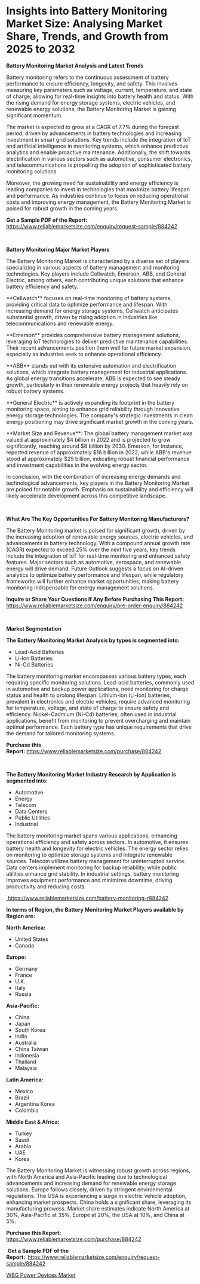 <p><h1>Insights into Battery Monitoring Market Size: Analysing Market Share, Trends, and Growth from 2025 to 2032</h1></p><p><strong>Battery Monitoring Market Analysis and Latest Trends</strong></p>
<p><p>Battery monitoring refers to the continuous assessment of battery performance to ensure efficiency, longevity, and safety. This involves measuring key parameters such as voltage, current, temperature, and state of charge, allowing for real-time insights into battery health and status. With the rising demand for energy storage systems, electric vehicles, and renewable energy solutions, the Battery Monitoring Market is gaining significant momentum.</p><p>The market is expected to grow at a CAGR of 7.7% during the forecast period, driven by advancements in battery technologies and increasing investment in smart grid solutions. Key trends include the integration of IoT and artificial intelligence in monitoring systems, which enhance predictive analytics and enable proactive maintenance. Additionally, the shift towards electrification in various sectors such as automotive, consumer electronics, and telecommunications is propelling the adoption of sophisticated battery monitoring solutions. </p><p>Moreover, the growing need for sustainability and energy efficiency is leading companies to invest in technologies that maximize battery lifespan and performance. As industries continue to focus on reducing operational costs and improving energy management, the Battery Monitoring Market is poised for robust growth in the coming years.</p></p>
<p><strong>Get a Sample PDF of the Report:&nbsp;</strong> <a href="https://www.reliablemarketsize.com/enquiry/request-sample/884242?utm_campaign=2625&utm_medium=2&utm_source=Github&utm_content=ia&utm_term=07042025&utm_id=battery-monitoring">https://www.reliablemarketsize.com/enquiry/request-sample/884242</a></p>
<p>&nbsp;</p>
<p><strong>Battery Monitoring Major Market Players</strong></p>
<p><p>The Battery Monitoring Market is characterized by a diverse set of players specializing in various aspects of battery management and monitoring technologies. Key players include Cellwatch, Emerson, ABB, and General Electric, among others, each contributing unique solutions that enhance battery efficiency and safety. </p><p>**Cellwatch** focuses on real-time monitoring of battery systems, providing critical data to optimize performance and lifespan. With increasing demand for energy storage systems, Cellwatch anticipates substantial growth, driven by rising adoption in industries like telecommunications and renewable energy.</p><p>**Emerson** provides comprehensive battery management solutions, leveraging IoT technologies to deliver predictive maintenance capabilities. Their recent advancements position them well for future market expansion, especially as industries seek to enhance operational efficiency.</p><p>**ABB** stands out with its extensive automation and electrification solutions, which integrate battery management for industrial applications. As global energy transitions accelerate, ABB is expected to see steady growth, particularly in their renewable energy projects that heavily rely on robust battery systems.</p><p>**General Electric** is actively expanding its footprint in the battery monitoring space, aiming to enhance grid reliability through innovative energy storage technologies. The company's strategic investments in clean energy positioning may drive significant market growth in the coming years.</p><p>**Market Size and Revenue**: The global battery management market was valued at approximately $4 billion in 2022 and is projected to grow significantly, reaching around $8 billion by 2030. Emerson, for instance, reported revenue of approximately $16 billion in 2022, while ABB's revenue stood at approximately $29 billion, indicating robust financial performance and investment capabilities in the evolving energy sector.</p><p>In conclusion, with the combination of increasing energy demands and technological advancements, key players in the Battery Monitoring Market are poised for notable growth. Emphasis on sustainability and efficiency will likely accelerate development across this competitive landscape.</p></p>
<p>&nbsp;</p>
<p><strong>What Are The Key Opportunities For Battery Monitoring Manufacturers?</strong></p>
<p><p>The Battery Monitoring market is poised for significant growth, driven by the increasing adoption of renewable energy sources, electric vehicles, and advancements in battery technology. With a compound annual growth rate (CAGR) expected to exceed 25% over the next five years, key trends include the integration of IoT for real-time monitoring and enhanced safety features. Major sectors such as automotive, aerospace, and renewable energy will drive demand. Future Outlook suggests a focus on AI-driven analytics to optimize battery performance and lifespan, while regulatory frameworks will further enhance market opportunities, making battery monitoring indispensable for energy management solutions.</p></p>
<p><strong>Inquire or Share Your Questions If Any Before Purchasing This Report:</strong> <a href="https://www.reliablemarketsize.com/enquiry/pre-order-enquiry/884242?utm_campaign=2625&utm_medium=2&utm_source=Github&utm_content=ia&utm_term=07042025&utm_id=battery-monitoring">https://www.reliablemarketsize.com/enquiry/pre-order-enquiry/884242</a></p>
<p>&nbsp;</p>
<p><strong>Market Segmentation</strong></p>
<p><strong>The Battery Monitoring Market Analysis by types is segmented into:</strong></p>
<p><ul><li>Lead-Acid Batteries</li><li>Li-Ion Batteries</li><li>Ni-Cd Batteries</li></ul></p>
<p><p>The battery monitoring market encompasses various battery types, each requiring specific monitoring solutions. Lead-acid batteries, commonly used in automotive and backup power applications, need monitoring for charge status and health to prolong lifespan. Lithium-ion (Li-Ion) batteries, prevalent in electronics and electric vehicles, require advanced monitoring for temperature, voltage, and state of charge to ensure safety and efficiency. Nickel-Cadmium (Ni-Cd) batteries, often used in industrial applications, benefit from monitoring to prevent overcharging and maintain optimal performance. Each battery type has unique requirements that drive the demand for tailored monitoring systems.</p></p>
<p><strong>Purchase this Report:&nbsp;</strong><a href="https://www.reliablemarketsize.com/purchase/884242?utm_campaign=2625&utm_medium=2&utm_source=Github&utm_content=ia&utm_term=07042025&utm_id=battery-monitoring">https://www.reliablemarketsize.com/purchase/884242</a></p>
<p>&nbsp;</p>
<p><strong>The Battery Monitoring Market Industry Research by Application is segmented into:</strong></p>
<p><ul><li>Automotive</li><li>Energy</li><li>Telecom</li><li>Data Centers</li><li>Public Utilities</li><li>Industrial</li></ul></p>
<p><p>The battery monitoring market spans various applications, enhancing operational efficiency and safety across sectors. In automotive, it ensures battery health and longevity for electric vehicles. The energy sector relies on monitoring to optimize storage systems and integrate renewable sources. Telecom utilizes battery management for uninterrupted service. Data centers implement monitoring for backup reliability, while public utilities enhance grid stability. In industrial settings, battery monitoring improves equipment performance and minimizes downtime, driving productivity and reducing costs.</p></p>
<p><a href="https://www.reliablemarketsize.com/battery-monitoring-r884242?utm_campaign=2625&utm_medium=2&utm_source=Github&utm_content=ia&utm_term=07042025&utm_id=battery-monitoring">&nbsp;https://www.reliablemarketsize.com/battery-monitoring-r884242</a></p>
<p><strong>In terms of Region, the Battery Monitoring Market Players available by Region are:</strong></p>
<p>
    <p> <strong> North America: </strong>
        <ul>
            <li>United States</li>
            <li>Canada</li>
        </ul>
        </p> 
    <p> <strong> Europe: </strong>
        <ul>
            <li>Germany</li>
            <li>France</li>
            <li>U.K.</li>
            <li>Italy</li>
            <li>Russia</li>
        </ul>
        </p> 
    <p> <strong> Asia-Pacific: </strong>
        <ul>
            <li>China</li>
            <li>Japan</li>
            <li>South Korea</li>
            <li>India</li>
            <li>Australia</li>
            <li>China Taiwan</li>
            <li>Indonesia</li>
            <li>Thailand</li>
            <li>Malaysia</li>
        </ul>
        </p> 
    <p> <strong> Latin America: </strong>
        <ul>
            <li>Mexico</li>
            <li>Brazil</li>
            <li>Argentina Korea</li>
            <li>Colombia</li>
        </ul>
        </p> 
    <p> <strong> Middle East & Africa: </strong>
        <ul>
            <li>Turkey</li>
            <li>Saudi</li>
            <li>Arabia</li>
            <li>UAE</li>
            <li>Korea</li>
        </ul>
    </p>
    </p>
<p><p>The Battery Monitoring Market is witnessing robust growth across regions, with North America and Asia-Pacific leading due to technological advancements and increasing demand for renewable energy storage solutions. Europe follows closely, driven by stringent environmental regulations. The USA is experiencing a surge in electric vehicle adoption, enhancing market prospects. China holds a significant share, leveraging its manufacturing prowess. Market share estimates indicate North America at 30%, Asia-Pacific at 35%, Europe at 20%, the USA at 10%, and China at 5%.</p></p>
<p><strong>Purchase this Report: </strong><a href="https://www.reliablemarketsize.com/purchase/884242?utm_campaign=2625&utm_medium=2&utm_source=Github&utm_content=ia&utm_term=07042025&utm_id=battery-monitoring">https://www.reliablemarketsize.com/purchase/884242</a></p>
<p>&nbsp;<strong>Get a Sample PDF of the Report:&nbsp;&nbsp;</strong><a href="https://www.reliablemarketsize.com/enquiry/request-sample/884242?utm_campaign=2625&utm_medium=2&utm_source=Github&utm_content=ia&utm_term=07042025&utm_id=battery-monitoring">https://www.reliablemarketsize.com/enquiry/request-sample/884242</a></p>
<p><strong></strong></p>
<p><p><a href="https://github.com/hillsmyung726/Market-Research-Report-List-1/blob/main/wbg-power-devices-market.md?utm_campaign=2625&utm_medium=2&utm_source=Github&utm_content=ia&utm_term=07042025&utm_id=battery-monitoring">WBG Power Devices Market</a></p></p>
